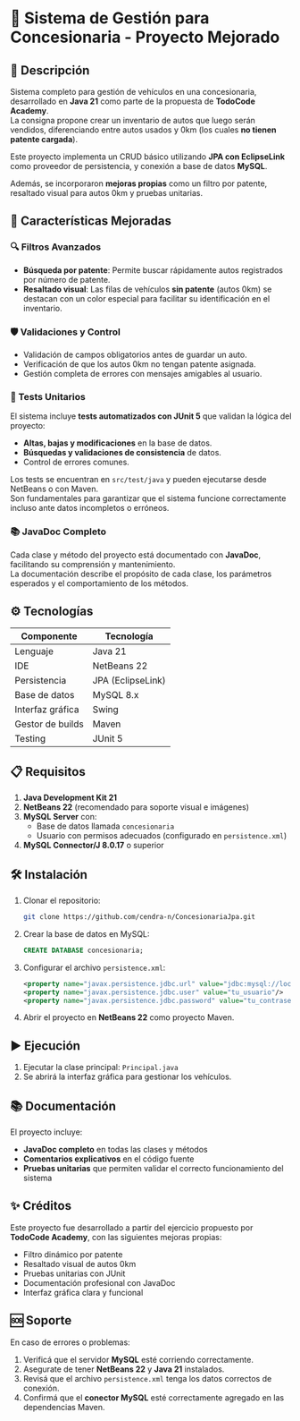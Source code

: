 
# 🚗 Sistema de Gestión para Concesionaria - Proyecto Mejorado

## 📌 Descripción
Sistema completo para gestión de vehículos en una concesionaria, desarrollado en **Java 21** como parte de la propuesta de **TodoCode Academy**.  
La consigna propone crear un inventario de autos que luego serán vendidos, diferenciando entre autos usados y 0km (los cuales **no tienen patente cargada**).

Este proyecto implementa un CRUD básico utilizando **JPA con EclipseLink** como proveedor de persistencia, y conexión a base de datos **MySQL**.

Además, se incorporaron **mejoras propias** como un filtro por patente, resaltado visual para autos 0km y pruebas unitarias.

## 🚀 Características Mejoradas

### 🔍 Filtros Avanzados
- **Búsqueda por patente**: Permite buscar rápidamente autos registrados por número de patente.
- **Resaltado visual**: Las filas de vehículos **sin patente** (autos 0km) se destacan con un color especial para facilitar su identificación en el inventario.

### 🛡️ Validaciones y Control
- Validación de campos obligatorios antes de guardar un auto.
- Verificación de que los autos 0km no tengan patente asignada.
- Gestión completa de errores con mensajes amigables al usuario.

### 🧪 Tests Unitarios
El sistema incluye **tests automatizados con JUnit 5** que validan la lógica del proyecto:

- **Altas, bajas y modificaciones** en la base de datos.
- **Búsquedas y validaciones de consistencia** de datos.
- Control de errores comunes.

Los tests se encuentran en `src/test/java` y pueden ejecutarse desde NetBeans o con Maven.  
Son fundamentales para garantizar que el sistema funcione correctamente incluso ante datos incompletos o erróneos.

### 📚 JavaDoc Completo
Cada clase y método del proyecto está documentado con **JavaDoc**, facilitando su comprensión y mantenimiento.  
La documentación describe el propósito de cada clase, los parámetros esperados y el comportamiento de los métodos.

## ⚙️ Tecnologías

| Componente       | Tecnología           |
|------------------|----------------------|
| Lenguaje         | Java 21              |
| IDE              | NetBeans 22          |
| Persistencia     | JPA (EclipseLink)    |
| Base de datos    | MySQL 8.x            |
| Interfaz gráfica | Swing                |
| Gestor de builds | Maven                |
| Testing          | JUnit 5              |

## 📋 Requisitos

1. **Java Development Kit 21**
2. **NetBeans 22** (recomendado para soporte visual e imágenes)
3. **MySQL Server** con:
   - Base de datos llamada `concesionaria`
   - Usuario con permisos adecuados (configurado en `persistence.xml`)
4. **MySQL Connector/J 8.0.17** o superior

## 🛠️ Instalación

1. Clonar el repositorio:
   ```bash
   git clone https://github.com/cendra-n/ConcesionariaJpa.git
   ```

2. Crear la base de datos en MySQL:
   ```sql
   CREATE DATABASE concesionaria;
   ```

3. Configurar el archivo `persistence.xml`:
   ```xml
   <property name="javax.persistence.jdbc.url" value="jdbc:mysql://localhost:3306/concesionaria"/>
   <property name="javax.persistence.jdbc.user" value="tu_usuario"/>
   <property name="javax.persistence.jdbc.password" value="tu_contraseña"/>
   ```

4. Abrir el proyecto en **NetBeans 22** como proyecto Maven.

## ▶️ Ejecución

1. Ejecutar la clase principal: `Principal.java`
2. Se abrirá la interfaz gráfica para gestionar los vehículos.

## 📚 Documentación

El proyecto incluye:

- **JavaDoc completo** en todas las clases y métodos
- **Comentarios explicativos** en el código fuente
- **Pruebas unitarias** que permiten validar el correcto funcionamiento del sistema

## ✨ Créditos

Este proyecto fue desarrollado a partir del ejercicio propuesto por **TodoCode Academy**, con las siguientes mejoras propias:

- Filtro dinámico por patente
- Resaltado visual de autos 0km
- Pruebas unitarias con JUnit
- Documentación profesional con JavaDoc
- Interfaz gráfica clara y funcional

## 🆘 Soporte

En caso de errores o problemas:

1. Verificá que el servidor **MySQL** esté corriendo correctamente.
2. Asegurate de tener **NetBeans 22** y **Java 21** instalados.
3. Revisá que el archivo `persistence.xml` tenga los datos correctos de conexión.
4. Confirmá que el **conector MySQL** esté correctamente agregado en las dependencias Maven.
